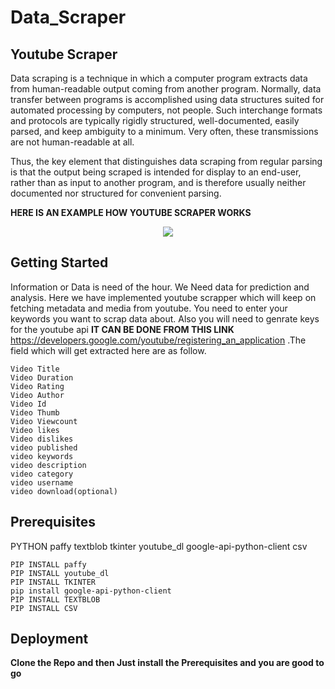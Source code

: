 # Data_Scraper

## Youtube Scraper

Data scraping is a technique in which a computer program extracts data from human-readable output coming from another program.
Normally, data transfer between programs is accomplished using data structures suited for automated processing by computers, not people. Such interchange formats and protocols are typically rigidly structured, well-documented, easily parsed, and keep ambiguity to a minimum. Very often, these transmissions are not human-readable at all.

Thus, the key element that distinguishes data scraping from regular parsing is that the output being scraped is intended for display to an end-user, rather than as input to another program, and is therefore usually neither documented nor structured for convenient parsing.

**HERE IS AN EXAMPLE HOW YOUTUBE SCRAPER WORKS**

<p align="center">
  <img src="Example/Decision Tree Working.gif">
</p>

## Getting Started

Information or Data is need of the hour. We Need data for prediction and analysis. Here we have implemented youtube scrapper which will keep on fetching metadata and media from youtube. You need to enter your keywords you want to scrap data about. Also you will need to genrate keys for the youtube api **IT CAN BE DONE FROM THIS LINK** https://developers.google.com/youtube/registering_an_application .The field which will get extracted here are as follow.

```
Video Title
Video Duration
Video Rating
Video Author
Video Id
Video Thumb
Video Viewcount
Video likes
Video dislikes
video published
video keywords
video description
video category
video username
video download(optional)
```

## Prerequisites

PYTHON
paffy
textblob
tkinter
youtube_dl
google-api-python-client
csv
```
PIP INSTALL paffy
PIP INSTALL youtube_dl
PIP INSTALL TKINTER
pip install google-api-python-client
PIP INSTALL TEXTBLOB
PIP INSTALL CSV 
```

## Deployment

**Clone the Repo and then Just install the Prerequisites and you are good to go**
